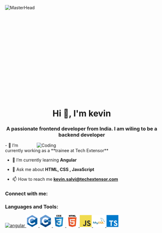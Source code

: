 <img src="https://camo.githubusercontent.com/470ca4a0ff7753410bbb97707bffc713302bb94568de4b532698c3618339fe9c/68747470733a2f2f676966696d6167652e6e65742f77702d636f6e74656e742f75706c6f6164732f323031372f31302f6d61747269782d636f64652d616e696d617465642d6769662d352e676966" alt="MasterHead" data-canonical-src="https://gifimage.net/wp-content/uploads/2017/10/matrix-code-animated-gif-5.gif" style="width: 1200px; height: 300px; display: inline-block;" data-target="animated-image.originalImage">
<!-- ![MasterHead](https://gifimage.net/wp-content/uploads/2017/10/matrix-code-animated-gif-5.gif) -->
<h1 align="center">Hi 👋, I'm kevin</h1>
<h3 align="center">A passionate frontend developer from India. I am wiling to be a backend developer</h3>
<img align="right" alt="Coding" width="400" src="https://cdn.dribbble.com/users/2131993/screenshots/4948736/thoughtworks-gif_dribbble.gif">
- 🔭 I’m currently working as a **trainee at Tech Extensor**

- 🌱 I’m currently learning **Angular**

- 💬 Ask me about **HTML, CSS , JavaScript**

- 📫 How to reach me **kevin.salvi@techextensor.com**

<h3 align="left">Connect with me:</h3>
<p align="left">
</p>

<h3 align="left">Languages and Tools:</h3>
<p align="left"> <a href="https://angular.io" target="_blank" rel="noreferrer"> <img src="https://angular.io/assets/images/logos/angular/angular.svg" alt="angular" width="40" height="40"/> </a> <a href="https://www.cprogramming.com/" target="_blank" rel="noreferrer"> <img src="https://raw.githubusercontent.com/devicons/devicon/master/icons/c/c-original.svg" alt="c" width="40" height="40"/> </a> <a href="https://www.w3schools.com/cpp/" target="_blank" rel="noreferrer"> <img src="https://raw.githubusercontent.com/devicons/devicon/master/icons/cplusplus/cplusplus-original.svg" alt="cplusplus" width="40" height="40"/> </a> <a href="https://www.w3schools.com/css/" target="_blank" rel="noreferrer"> <img src="https://raw.githubusercontent.com/devicons/devicon/master/icons/css3/css3-original-wordmark.svg" alt="css3" width="40" height="40"/> </a> <a href="https://www.w3.org/html/" target="_blank" rel="noreferrer"> <img src="https://raw.githubusercontent.com/devicons/devicon/master/icons/html5/html5-original-wordmark.svg" alt="html5" width="40" height="40"/> </a> <a href="https://developer.mozilla.org/en-US/docs/Web/JavaScript" target="_blank" rel="noreferrer"> <img src="https://raw.githubusercontent.com/devicons/devicon/master/icons/javascript/javascript-original.svg" alt="javascript" width="40" height="40"/> </a> <a href="https://www.mysql.com/" target="_blank" rel="noreferrer"> <img src="https://raw.githubusercontent.com/devicons/devicon/master/icons/mysql/mysql-original-wordmark.svg" alt="mysql" width="40" height="40"/> </a> <a href="https://www.typescriptlang.org/" target="_blank" rel="noreferrer"> <img src="https://raw.githubusercontent.com/devicons/devicon/master/icons/typescript/typescript-original.svg" alt="typescript" width="40" height="40"/> </a> </p>
